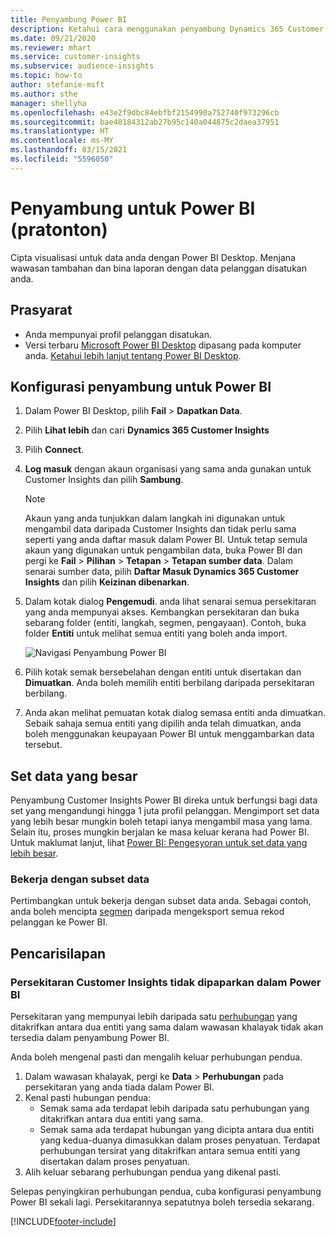 ```yaml
---
title: Penyambung Power BI
description: Ketahui cara menggunakan penyambung Dynamics 365 Customer Insights dalam Power BI.
ms.date: 09/21/2020
ms.reviewer: mhart
ms.service: customer-insights
ms.subservice: audience-insights
ms.topic: how-to
author: stefanie-msft
ms.author: sthe
manager: shellyha
ms.openlocfilehash: e43e2f9dbc84ebfbf2154990a752740f973296cb
ms.sourcegitcommit: bae40184312ab27b95c140a044875c2daea37951
ms.translationtype: HT
ms.contentlocale: ms-MY
ms.lasthandoff: 03/15/2021
ms.locfileid: "5596050"
---
```

# <a name="connector-for-power-bi-preview"></a>Penyambung untuk Power BI (pratonton)

Cipta visualisasi untuk data anda dengan Power BI Desktop. Menjana wawasan tambahan dan bina laporan dengan data pelanggan disatukan anda.

## <a name="prerequisites"></a>Prasyarat

- Anda mempunyai profil pelanggan disatukan.
- Versi terbaru [Microsoft Power BI Desktop](https://powerbi.microsoft.com/desktop/) dipasang pada komputer anda. [Ketahui lebih lanjut tentang Power BI Desktop](/power-bi/desktop-what-is-desktop).

## <a name="configure-the-connector-for-power-bi"></a>Konfigurasi penyambung untuk Power BI

1. Dalam Power BI Desktop, pilih **Fail** > **Dapatkan Data**.

1. Pilih **Lihat lebih** dan cari **Dynamics 365 Customer Insights**

1. Pilih **Connect**.

1. **Log masuk** dengan akaun organisasi yang sama anda gunakan untuk Customer Insights dan pilih **Sambung**.
   > [!NOTE]
   > Akaun yang anda tunjukkan dalam langkah ini digunakan untuk mengambil data daripada Customer Insights dan tidak perlu sama seperti yang anda daftar masuk dalam Power BI. Untuk tetap semula akaun yang digunakan untuk pengambilan data, buka Power BI dan pergi ke **Fail** > **Pilihan** > **Tetapan** > **Tetapan sumber data**. Dalam senarai sumber data, pilih **Daftar Masuk Dynamics 365 Customer Insights** dan pilih **Keizinan dibenarkan**.  

1. Dalam kotak dialog **Pengemudi**. anda lihat senarai semua persekitaran yang anda mempunyai akses. Kembangkan persekitaran dan buka sebarang folder (entiti, langkah, segmen, pengayaan). Contoh, buka folder **Entiti** untuk melihat semua entiti yang boleh anda import.

   ![Navigasi Penyambung Power BI](media/power-bi-navigator.png "Navigasi Penyambung Power BI")

1. Pilih kotak semak bersebelahan dengan entiti untuk disertakan dan **Dimuatkan**. Anda boleh memilih entiti berbilang daripada persekitaran berbilang.

1. Anda akan melihat pemuatan kotak dialog semasa entiti anda dimuatkan. Sebaik sahaja semua entiti yang dipilih anda telah dimuatkan, anda boleh menggunakan keupayaan Power BI untuk menggambarkan data tersebut.

## <a name="large-data-sets"></a>Set data yang besar

Penyambung Customer Insights Power BI direka untuk berfungsi bagi data set yang mengandungi hingga 1 juta profil pelanggan. Mengimport set data yang lebih besar mungkin boleh tetapi ianya mengambil masa yang lama. Selain itu, proses mungkin berjalan ke masa keluar kerana had Power BI. Untuk maklumat lanjut, lihat [Power BI: Pengesyoran untuk set data yang lebih besar](/power-bi/admin/service-premium-what-is#large-datasets). 

### <a name="work-with-a-subset-of-data"></a>Bekerja dengan subset data

Pertimbangkan untuk bekerja dengan subset data anda. Sebagai contoh, anda boleh mencipta [segmen](segments.md) daripada mengeksport semua rekod pelanggan ke Power BI.

## <a name="troubleshooting"></a>Pencarisilapan

### <a name="customer-insights-environment-doesnt-show-in-power-bi"></a>Persekitaran Customer Insights tidak dipaparkan dalam Power BI

Persekitaran yang mempunyai lebih daripada satu [perhubungan](relationships.md) yang ditakrifkan antara dua entiti yang sama dalam wawasan khalayak tidak akan tersedia dalam penyambung Power BI.

Anda boleh mengenal pasti dan mengalih keluar perhubungan pendua.

1. Dalam wawasan khalayak, pergi ke **Data** > **Perhubungan** pada persekitaran yang anda tiada dalam Power BI.
2. Kenal pasti hubungan pendua:
   - Semak sama ada terdapat lebih daripada satu perhubungan yang ditakrifkan antara dua entiti yang sama.
   - Semak sama ada terdapat hubungan yang dicipta antara dua entiti yang kedua-duanya dimasukkan dalam proses penyatuan. Terdapat perhubungan tersirat yang ditakrifkan antara semua entiti yang disertakan dalam proses penyatuan.
3. Alih keluar sebarang perhubungan pendua yang dikenal pasti.

Selepas penyingkiran perhubungan pendua, cuba konfigurasi penyambung Power BI sekali lagi. Persekitarannya sepatutnya boleh tersedia sekarang.

[!INCLUDE[footer-include](../includes/footer-banner.md)]